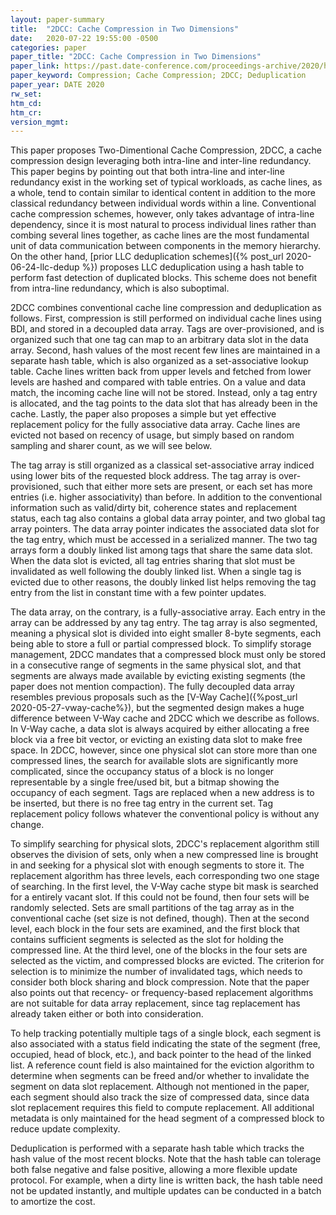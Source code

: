 ```yaml
---
layout: paper-summary
title:  "2DCC: Cache Compression in Two Dimensions"
date:   2020-07-22 19:55:00 -0500
categories: paper
paper_title: "2DCC: Cache Compression in Two Dimensions"
paper_link: https://past.date-conference.com/proceedings-archive/2020/html/0897.html
paper_keyword: Compression; Cache Compression; 2DCC; Deduplication
paper_year: DATE 2020
rw_set:
htm_cd:
htm_cr:
version_mgmt:
---
```


This paper proposes Two-Dimentional Cache Compression, 2DCC, a cache compression design leveraging both intra-line and
inter-line redundancy. This paper begins by pointing out that both intra-line and inter-line redundancy exist in the
working set of typical workloads, as cache lines, as a whole, tend to contain similar to identical content in addition 
to the more classical redundancy between individual words within a line. Conventional cache compression schemes,
however, only takes advantage of intra-line dependency, since it is most natural to process individual lines rather 
than combing several lines together, as cache lines are the most fundamental unit of data communication between components
in the memory hierarchy. On the other hand, [prior LLC deduplication schemes]({% post_url 2020-06-24-llc-dedup %})
proposes LLC deduplication using a hash table to perform fast detection of duplicated blocks. This scheme does not 
benefit from intra-line redundancy, which is also suboptimal.

2DCC combines conventional cache line compression and deduplication as follows. First, compression is still performed
on individual cache lines using BDI, and stored in a decoupled data array. Tags are over-provisioned, and is organized such that
one tag can map to an arbitrary data slot in the data array. Second, hash values of the most recent few lines are maintained
in a separate hash table, which is also organized as a set-associative lookup table. Cache lines written back from upper
levels and fetched from lower levels are hashed and compared with table entries. On a value and data match, the incoming 
cache line will not be stored. Instead, only a tag entry is allocated, and the tag points to the data slot that has already
been in the cache. Lastly, the paper also proposes a simple but yet effective replacement policy for the fully associative 
data array. Cache lines are evicted not based on recency of usage, but simply based on random sampling and sharer count, 
as we will see below.

The tag array is still organized as a classical set-associative array indiced using lower bits of the requested block 
address. The tag array is over-provisioned, such that either more sets are present, or each set has more entries
(i.e. higher associativity) than before. In addition to the conventional information such as valid/dirty bit, coherence
states and replacement status, each tag also contains a global data array pointer, and two global tag array pointers.
The data array pointer indicates the associated data slot for the tag entry, which must be accessed in a serialized
manner. The two tag arrays form a doubly linked list among tags that share the same data slot. When the data slot is
evicted, all tag entries sharing that slot must be invalidated as well following the doubly linked list. When a
single tag is evicted due to other reasons, the doubly linked list helps removing the tag entry from the list in constant 
time with a few pointer updates.

The data array, on the contrary, is a fully-associative array. Each entry in the array can be addressed by any tag entry.
The tag array is also segmented, meaning a physical slot is divided into eight smaller 8-byte segments, each being able
to store a full or partial compressed block. To simplify storage management, 2DCC mandates that a compressed block must
only be stored in a consecutive range of segments in the same physical slot, and that segments are always made available
by evicting existing segments (the paper does not mention compaction). 
The fully decoupled data array resembles previous proposals such as the [V-Way Cache]({%post_url 2020-05-27-vway-cache%}),
but the segmented design makes a huge difference between V-Way cache and 2DCC which we describe as follows. In V-Way cache,
a data slot is always acquired by either allocating a free block via a free bit vector, or evicting an existing data 
slot to make free space. In 2DCC, however, since one physical slot can store more than one compressed lines, the search
for available slots are significantly more complicated, since the occupancy status of a block is no longer representable
by a single free/used bit, but a bitmap showing the occupancy of each segment.
Tags are replaced when a new address is to be inserted, but there is no free tag entry in the current set. Tag replacement
policy follows whatever the conventional policy is without any change.

To simplify searching for physical slots, 2DCC's replacement algorithm still observes the division of sets, only when a 
new compressed line is brought in and seeking for a physical slot with enough segments to store it. The replacement
algorithm has three levels, each corresponding two one stage of searching. In the first level, the V-Way cache stype
bit mask is searched for a entirely vacant slot. If this could not be found, then four sets will be randomly selected.
Sets are small partitions of the tag array as in the conventional cache (set size is not defined, though). 
Then at the second level, each block in the four sets are examined, and the first block that contains sufficient segments 
is selected as the slot for holding the compressed line. 
At the third level, one of the blocks in the four sets are selected as the victim, and compressed blocks are evicted.
The criterion for selection is to minimize the number of invalidated tags, which needs to consider both block sharing
and block compression.
Note that the paper also points out that recency- or frequency-based replacement algorithms are not suitable for 
data array replacement, since tag replacement has already taken either or both into consideration. 

To help tracking potentially multiple tags of a single block, each segment is also associated with a status field indicating
the state of the segment (free, occupied, head of block, etc.), and back pointer to the head of the linked list. 
A reference count field is also maintained for the eviction algorithm to determine when segments can be freed and/or whether
to invalidate the segment on data slot replacement.
Although not mentioned in the paper, each segment should also track the size of compressed data, since data slot replacement
requires this field to compute replacement. All additional metadata is only maintained for the head segment of a compressed 
block to reduce update complexity. 

Deduplication is performed with a separate hash table which tracks the hash value of the most recent blocks. Note that
the hash table can tolerage both false negative and false positive, allowing a more flexible update protocol. For example,
when a dirty line is written back, the hash table need not be updated instantly, and multiple updates can be conducted
in a batch to amortize the cost.

